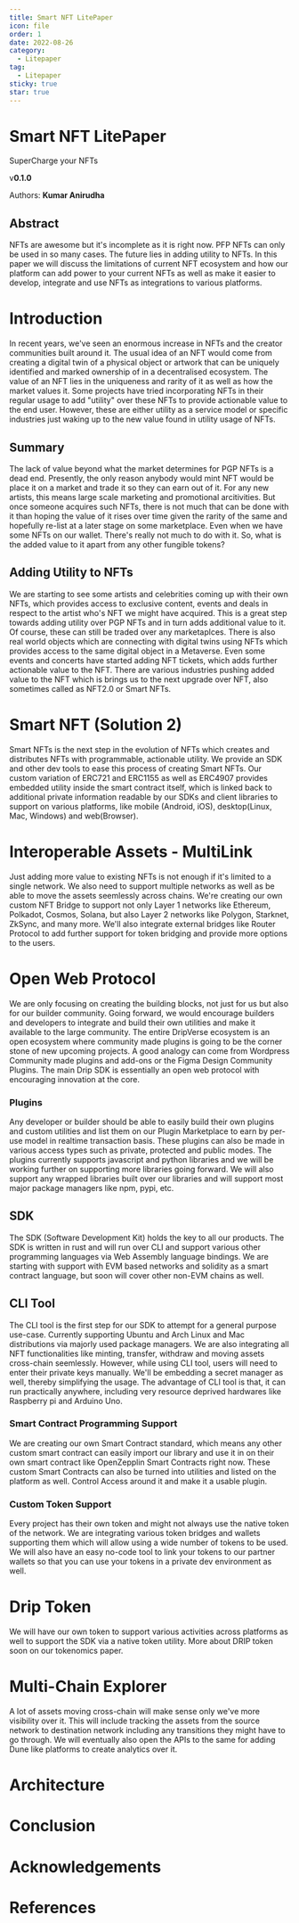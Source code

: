 ```yaml
---
title: Smart NFT LitePaper
icon: file
order: 1
date: 2022-08-26
category:
  - Litepaper
tag:
  - Litepaper
sticky: true
star: true
---
```


# Smart NFT LitePaper

SuperCharge your NFTs

v**0.1.0**

Authors: **Kumar Anirudha**

## Abstract
NFTs are awesome but it's incomplete as it is right now. PFP NFTs can only be used in so many cases. The future lies in adding utility to NFTs. In this paper we will discuss the limitations of current NFT ecosystem and how our platform can add power to your current NFTs as well as make it easier to develop, integrate and use NFTs as integrations to various platforms.

# Introduction
In recent years, we've seen an enormous increase in NFTs and the creator communities built around it. The usual idea of an NFT would come from creating a digital twin of a physical object or artwork that can be uniquely identified and marked ownership of in a decentralised ecosystem. The value of an NFT lies in the uniqueness and rarity of it as well as how the market values it.
Some projects have tried incorporating NFTs in their regular usage to add "utility" over these NFTs to provide actionable value to the end user. However, these are either utility as a service model or specific industries just waking up to the new value found in utility usage of NFTs.

## Summary
The lack of value beyond what the market determines for PGP NFTs is a dead end. Presently, the only reason anybody would mint NFT would be place it on a market and trade it so they can earn out of it. For any new artists, this means large scale marketing and promotional arcitivities. But once someone acquires such NFTs, there is not much that can be done with it than hoping the value of it rises over time given the rarity of the same and hopefully re-list at a later stage on some marketplace. Even when we have some NFTs on our wallet. There's really not much to do with it. So, what is the added value to it apart from any other fungible tokens?

## Adding Utility to NFTs
We are starting to see some artists and celebrities coming up with their own NFTs, which provides access to exclusive content, events and deals in respect to the artist who's NFT we might have acquired. This is a great step towards adding utility over PGP NFTs and in turn adds additional value to it. Of course, these can still be traded over any marketaplces. There is also real world objects which are connecting with digital twins using NFTs which provides access to the same digital object in a Metaverse. Even some events and concerts have started adding NFT tickets, which adds further actionable value to the NFT. There are various industries pushing added value to the NFT which is brings us to the next upgrade over NFT, also sometimes called as NFT2.0 or Smart NFTs.

# Smart NFT (Solution 2)
Smart NFTs is the next step in the evolution of NFTs which creates and distributes NFTs with programmable, actionable utility.
We provide an SDK and other dev tools to ease this process of creating Smart NFTs. Our custom variation of ERC721 and ERC1155 as well as ERC4907 provides embedded utility inside the smart contract itself, which is linked back to additional private information readable by our SDKs and client libraries to support on various platforms, like mobile (Android, iOS), desktop(Linux, Mac, Windows) and web(Browser).

# Interoperable Assets - MultiLink
Just adding more value to existing NFTs is not enough if it's limited to a single network. We also need to support multiple networks as well as be able to move the assets seemlessly across chains. We're creating our own custom NFT Bridge to support not only Layer 1 networks like Ethereum, Polkadot, Cosmos, Solana, but also Layer 2 networks like Polygon, Starknet, ZkSync, and many more. We'll also integrate external bridges like Router Protocol to add further support for token bridging and provide more options to the users.

# Open Web Protocol
We are only focusing on creating the building blocks, not just for us but also for our builder community. Going forward, we would encourage builders and developers to integrate and build their own utilities and make it available to the large community. The entire DripVerse ecosystem is an open ecosystem where community made plugins is going to be the corner stone of new upcoming projects. A good analogy can come from Wordpress Community made plugins and add-ons or the Figma Design Community Plugins. The main Drip SDK is essentially an open web protocol with encouraging innovation at the core.

### Plugins
Any developer or builder should be able to easily build their own plugins and custom utilities and list them on our Plugin Marketplace to earn by per-use model in realtime transaction basis. These plugins can also be made in various access types such as private, protected and public modes. The plugins currently supports javascript and python libraries and we will be working further on supporting more libraries going forward. We will also support any wrapped libraries built over our libraries and will support most major package managers like npm, pypi, etc.

## SDK
The SDK (Software Development Kit) holds the key to all our products. The SDK is written in rust and will run over CLI and support various other programming languages via Web Assembly language bindings. We are starting with support with EVM based networks and solidity as a smart contract language, but soon will cover other non-EVM chains as well. 

## CLI Tool
The CLI tool is the first step for our SDK to attempt for a general purpose use-case. Currently supporting Ubuntu and Arch Linux and Mac distributions via majorly used package managers. We are also integrating all NFT functionalities like minting, transfer, withdraw and moving assets cross-chain seemlessly. However, while using CLI tool, users will need to enter their private keys manually. We'll be embedding a secret manager as well, thereby simplifying the usage. The advantage of CLI tool is that, it can run practically anywhere, including very resource deprived hardwares like Raspberry pi and Arduino Uno.

### Smart Contract Programming Support
We are creating our own Smart Contract standard, which means any other custom smart contract can easily import our library and use it in on their own smart contract like OpenZepplin Smart Contracts right now. These custom Smart Contracts can also be turned into utilities and listed on the platform as well. Control Access around it and make it a usable plugin.

### Custom Token Support
Every project has their own token and might not always use the native token of the network. We are integrating various token bridges and wallets supporting them which will allow using a wide number of tokens to be used. We will also have an easy no-code tool to link your tokens to our partner wallets so that you can use your tokens in a private dev environment as well.

# Drip Token
We will have our own token to support various activities across platforms as well to support the SDK via a native token utility. More about DRIP token soon on our tokenomics paper.

# Multi-Chain Explorer
A lot of assets moving cross-chain will make sense only we've more visibility over it. This will include tracking the assets from the source network to destination network including any transitions they might have to go through. We will eventually also open the APIs to the same for adding Dune like platforms to create analytics over it.

# Architecture

# Conclusion

# Acknowledgements

# References
